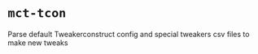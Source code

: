 # `mct-tcon`

Parse default Tweakerconstruct config and special tweakers
csv files to make new tweaks
